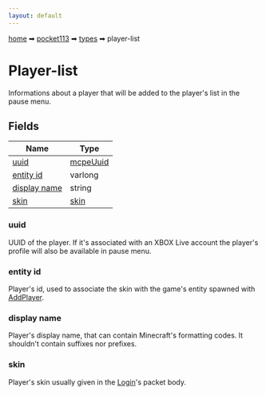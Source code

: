 ```yaml
---
layout: default
---
```


[home](/) ➡ [pocket113](/protocol/pocket113) ➡ [types](/protocol/pocket113/types) ➡ player-list

# Player-list

Informations about a player that will be added to the player's list in the pause menu.

## Fields

Name | Type
---|---
[uuid](#uuid) | [mcpeUuid](/protocol/pocket113/types/mcpe-uuid)
[entity id](#entity-id) | varlong
[display name](#display-name) | string
[skin](#skin) | [skin](/protocol/pocket113/types/skin)

### uuid

UUID of the player. If it's associated with an XBOX Live account the player's profile will also be available in pause menu.

### entity id

Player's id, used to associate the skin with the game's entity spawned with [AddPlayer](#play_add-player).

### display name

Player's display name, that can contain Minecraft's formatting codes. It shouldn't contain suffixes nor prefixes.

### skin

Player's skin usually given in the [Login](#play_login)'s packet body.

